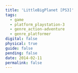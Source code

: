 ```yaml
---
title: 'LittleBigPlanet [PS3]'
tags:
  - game
  - platform_playstation-3
  - genre_action-adventure
  - genre_platformer
digital: false
physical: true
guide: false
pending: false
date: 2014-02-11
permalink: false
---
```

